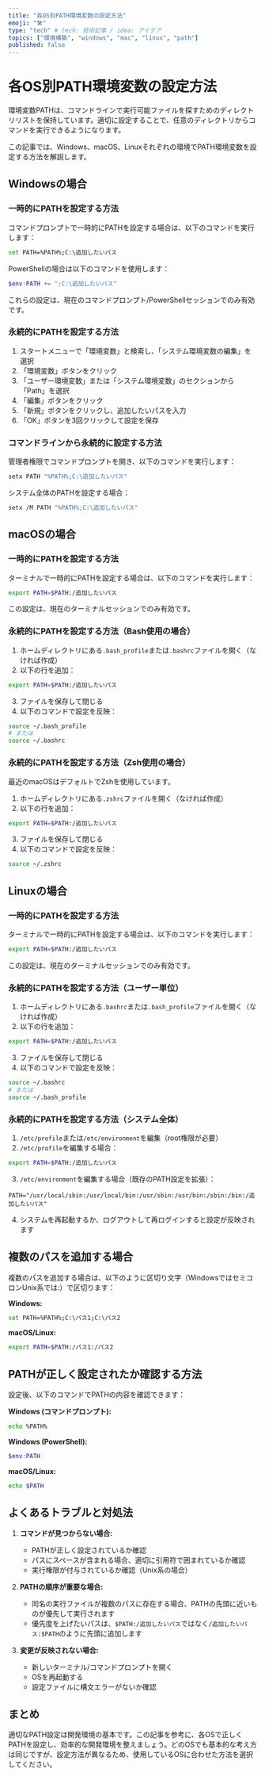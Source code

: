 ```yaml
---
title: "各OS別PATH環境変数の設定方法"
emoji: "🛠️"
type: "tech" # tech: 技術記事 / idea: アイデア
topics: ["環境構築", "windows", "mac", "linux", "path"]
published: false
---
```


# 各OS別PATH環境変数の設定方法

環境変数PATHは、コマンドラインで実行可能ファイルを探すためのディレクトリリストを保持しています。適切に設定することで、任意のディレクトリからコマンドを実行できるようになります。

この記事では、Windows、macOS、Linuxそれぞれの環境でPATH環境変数を設定する方法を解説します。

## Windowsの場合

### 一時的にPATHを設定する方法

コマンドプロンプトで一時的にPATHを設定する場合は、以下のコマンドを実行します：

```bash
set PATH=%PATH%;C:\追加したいパス
```

PowerShellの場合は以下のコマンドを使用します：

```powershell
$env:PATH += ";C:\追加したいパス"
```

これらの設定は、現在のコマンドプロンプト/PowerShellセッションでのみ有効です。

### 永続的にPATHを設定する方法

1. スタートメニューで「環境変数」と検索し、「システム環境変数の編集」を選択
2. 「環境変数」ボタンをクリック
3. 「ユーザー環境変数」または「システム環境変数」のセクションから「Path」を選択
4. 「編集」ボタンをクリック
5. 「新規」ボタンをクリックし、追加したいパスを入力
6. 「OK」ボタンを3回クリックして設定を保存

### コマンドラインから永続的に設定する方法

管理者権限でコマンドプロンプトを開き、以下のコマンドを実行します：

```bash
setx PATH "%PATH%;C:\追加したいパス"
```

システム全体のPATHを設定する場合：

```bash
setx /M PATH "%PATH%;C:\追加したいパス"
```

## macOSの場合

### 一時的にPATHを設定する方法

ターミナルで一時的にPATHを設定する場合は、以下のコマンドを実行します：

```bash
export PATH=$PATH:/追加したいパス
```

この設定は、現在のターミナルセッションでのみ有効です。

### 永続的にPATHを設定する方法（Bash使用の場合）

1. ホームディレクトリにある`.bash_profile`または`.bashrc`ファイルを開く（なければ作成）
2. 以下の行を追加：

```bash
export PATH=$PATH:/追加したいパス
```

3. ファイルを保存して閉じる
4. 以下のコマンドで設定を反映：

```bash
source ~/.bash_profile
# または
source ~/.bashrc
```

### 永続的にPATHを設定する方法（Zsh使用の場合）

最近のmacOSはデフォルトでZshを使用しています。

1. ホームディレクトリにある`.zshrc`ファイルを開く（なければ作成）
2. 以下の行を追加：

```bash
export PATH=$PATH:/追加したいパス
```

3. ファイルを保存して閉じる
4. 以下のコマンドで設定を反映：

```bash
source ~/.zshrc
```

## Linuxの場合

### 一時的にPATHを設定する方法

ターミナルで一時的にPATHを設定する場合は、以下のコマンドを実行します：

```bash
export PATH=$PATH:/追加したいパス
```

この設定は、現在のターミナルセッションでのみ有効です。

### 永続的にPATHを設定する方法（ユーザー単位）

1. ホームディレクトリにある`.bashrc`または`.bash_profile`ファイルを開く（なければ作成）
2. 以下の行を追加：

```bash
export PATH=$PATH:/追加したいパス
```

3. ファイルを保存して閉じる
4. 以下のコマンドで設定を反映：

```bash
source ~/.bashrc
# または
source ~/.bash_profile
```

### 永続的にPATHを設定する方法（システム全体）

1. `/etc/profile`または`/etc/environment`を編集（root権限が必要）
2. `/etc/profile`を編集する場合：

```bash
export PATH=$PATH:/追加したいパス
```

3. `/etc/environment`を編集する場合（既存のPATH設定を拡張）：

```
PATH="/usr/local/sbin:/usr/local/bin:/usr/sbin:/usr/bin:/sbin:/bin:/追加したいパス"
```

4. システムを再起動するか、ログアウトして再ログインすると設定が反映されます

## 複数のパスを追加する場合

複数のパスを追加する場合は、以下のように区切り文字（WindowsではセミコロンUnix系では:）で区切ります：

**Windows:**
```bash
set PATH=%PATH%;C:\パス1;C:\パス2
```

**macOS/Linux:**
```bash
export PATH=$PATH:/パス1:/パス2
```

## PATHが正しく設定されたか確認する方法

設定後、以下のコマンドでPATHの内容を確認できます：

**Windows (コマンドプロンプト):**
```bash
echo %PATH%
```

**Windows (PowerShell):**
```powershell
$env:PATH
```

**macOS/Linux:**
```bash
echo $PATH
```

## よくあるトラブルと対処法

1. **コマンドが見つからない場合:**
   - PATHが正しく設定されているか確認
   - パスにスペースが含まれる場合、適切に引用符で囲まれているか確認
   - 実行権限が付与されているか確認（Unix系の場合）

2. **PATHの順序が重要な場合:**
   - 同名の実行ファイルが複数のパスに存在する場合、PATHの先頭に近いものが優先して実行されます
   - 優先度を上げたいパスは、`$PATH:/追加したいパス`ではなく`/追加したいパス:$PATH`のように先頭に追加します

3. **変更が反映されない場合:**
   - 新しいターミナル/コマンドプロンプトを開く
   - OSを再起動する
   - 設定ファイルに構文エラーがないか確認

## まとめ

適切なPATH設定は開発環境の基本です。この記事を参考に、各OSで正しくPATHを設定し、効率的な開発環境を整えましょう。どのOSでも基本的な考え方は同じですが、設定方法が異なるため、使用しているOSに合わせた方法を選択してください。